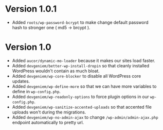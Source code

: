# Version 1.0.1
* Added `roots/wp-password-bcrypt` to make change default password hash to stronger one ( md5 -> brcypt ).

# Version 1.0
* Added `aucor/dynamic-mo-loader` because it makes our sites load faster.
* Added `devgeniem/better-wp-install-dropin` so that cleanly installed WordPress wouldn't contain as much bloat.
* Added `devgeniem/wp-core-blocker` to disable all WordPress core updates.
* Added `devgeniem/wp-define-more` so that we can have more variables to define in `wp-config.php`.
* Added `devgeniem/wp-readonly-options` to force plugin options in our `wp-config.php`.
* Added `devgeniem/wp-sanitize-accented-uploads` so that accented file uploads won't during the migrations.
* Added `devgeniem/wp-no-admin-ajax` to change `/wp-admin/admin-ajax.php` endpoint automatically to pretty url.

